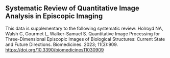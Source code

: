 ## Systematic Review of Quantitative Image Analysis in Episcopic Imaging

This data is supplementary to the following systematic review:
Holroyd NA, Walsh C, Gourmet L, Walker-Samuel S. Quantitative Image Processing for Three-Dimensional Episcopic Images of Biological Structures: Current State and Future Directions. Biomedicines. 2023; 11(3):909. https://doi.org/10.3390/biomedicines11030909
